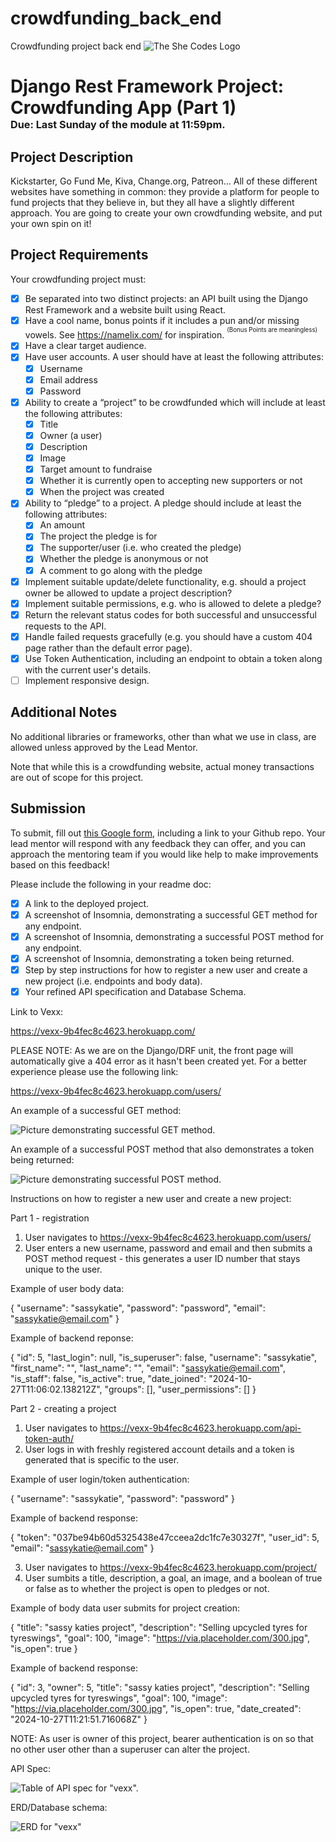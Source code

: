 # crowdfunding_back_end
Crowdfunding project back end
![The She Codes Logo](../../global_images/logo.png)

# Django Rest Framework Project: Crowdfunding App (Part 1)<br><sub><sup><sub>Due: Last Sunday of the module at 11:59pm.</sub></sup></sub>

## Project Description
Kickstarter, Go Fund Me, Kiva, Change.org, Patreon… All of these different websites have something in common: they provide a platform for people to fund projects that they believe in, but they all have a slightly different approach. You are going to create your own crowdfunding website, and put your own spin on it!

## Project Requirements
Your crowdfunding project must:

- [X] Be separated into two distinct projects: an API built using the Django Rest Framework and a website built using React. 
- [X] Have a cool name, bonus points if it includes a pun and/or missing vowels. See https://namelix.com/ for inspiration. <sup><sup>(Bonus Points are meaningless)</sup></sup>
- [X] Have a clear target audience.
- [X] Have user accounts. A user should have at least the following attributes:
  - [X] Username
  - [X] Email address
  - [X] Password
- [X] Ability to create a “project” to be crowdfunded which will include at least the following attributes:
  - [X] Title
  - [X] Owner (a user)
  - [X] Description
  - [X] Image
  - [X] Target amount to fundraise
  - [x] Whether it is currently open to accepting new supporters or not
  - [X] When the project was created
- [X] Ability to “pledge” to a project. A pledge should include at least the following attributes:
  - [X] An amount
  - [X] The project the pledge is for
  - [X] The supporter/user (i.e. who created the pledge)
  - [X] Whether the pledge is anonymous or not
  - [X] A comment to go along with the pledge
- [X] Implement suitable update/delete functionality, e.g. should a project owner be allowed to update a project description?
- [X] Implement suitable permissions, e.g. who is allowed to delete a pledge?
- [X] Return the relevant status codes for both successful and unsuccessful requests to the API.
- [X] Handle failed requests gracefully (e.g. you should have a custom 404 page rather than the default error page).
- [X] Use Token Authentication, including an endpoint to obtain a token along with the current user's details.
- [ ] Implement responsive design.

## Additional Notes
No additional libraries or frameworks, other than what we use in class, are allowed unless approved by the Lead Mentor.

Note that while this is a crowdfunding website, actual money transactions are out of scope for this project.

## Submission
To submit, fill out [this Google form](https://forms.gle/34ymxgPhdT8YXDgF6), including a link to your Github repo. Your lead mentor will respond with any feedback they can offer, and you can approach the mentoring team if you would like help to make improvements based on this feedback!

Please include the following in your readme doc:
- [X] A link to the deployed project.
- [X] A screenshot of Insomnia, demonstrating a successful GET method for any endpoint.
- [X] A screenshot of Insomnia, demonstrating a successful POST method for any endpoint.
- [X] A screenshot of Insomnia, demonstrating a token being returned.
- [X] Step by step instructions for how to register a new user and create a new project (i.e. endpoints and body data).
- [X] Your refined API specification and Database Schema.

Link to Vexx:

https://vexx-9b4fec8c4623.herokuapp.com/

PLEASE NOTE: As we are on the Django/DRF unit, the front page will automatically give a 404 error as it hasn't been created yet. For a better experience please use the following link:

https://vexx-9b4fec8c4623.herokuapp.com/users/

An example of a successful GET method:

![Picture demonstrating successful GET method.](./vexxpics/GETmethod.png)


An example of a successful POST method that also demonstrates a token being returned:

![Picture demonstrating successful POST method.](./vexxpics/POSTmethod.png)


Instructions on how to register a new user and create a new project:

Part 1 - registration
1. User navigates to https://vexx-9b4fec8c4623.herokuapp.com/users/ 
2. User enters a new username, password and email and then submits a POST method request - this generates a user ID number that stays unique to the user. 

Example of user body data:

{
	"username": "sassykatie",
	"password": "password",
	"email": "sassykatie@email.com"
}

Example of backend reponse:

{
	"id": 5,
	"last_login": null,
	"is_superuser": false,
	"username": "sassykatie",
	"first_name": "",
	"last_name": "",
	"email": "sassykatie@email.com",
	"is_staff": false,
	"is_active": true,
	"date_joined": "2024-10-27T11:06:02.138212Z",
	"groups": [],
	"user_permissions": []
}

Part 2 - creating a project
1. User navigates to https://vexx-9b4fec8c4623.herokuapp.com/api-token-auth/
2. User logs in with freshly registered account details and a token is generated that is specific to the user.

Example of user login/token authentication:

{
    "username": "sassykatie",
    "password": "password"
}

Example of backend response:

{
	"token": "037be94b60d5325438e47cceea2dc1fc7e30327f",
	"user_id": 5,
	"email": "sassykatie@email.com"
}



3. User navigates to https://vexx-9b4fec8c4623.herokuapp.com/project/
4. User sumbits a title, description, a goal, an image, and a boolean of true or false as to whether the project is open to pledges or not. 

Example of body data user submits for project creation:

{
	"title": "sassy katies project",
	"description": "Selling upcycled tyres for tyreswings",
	"goal": 100,
	"image": "https://via.placeholder.com/300.jpg",
	"is_open": true
}

Example of backend response:

{
	"id": 3,
	"owner": 5,
	"title": "sassy katies project",
	"description": "Selling upcycled tyres for tyreswings",
	"goal": 100,
	"image": "https://via.placeholder.com/300.jpg",
	"is_open": true,
	"date_created": "2024-10-27T11:21:51.716068Z"
}

NOTE: As user is owner of this project, bearer authentication is on so that no other user other than a superuser can alter the project.




API Spec:

![Table of API spec for "vexx".](./vexxpics/API_spec_vexx.png)


ERD/Database schema:

![ERD for "vexx"](./vexxpics/VexxERD.drawio.png)







